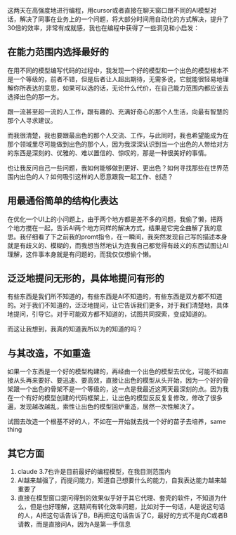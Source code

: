 这两天在高强度地进行编程，用cursor或者直接在聊天窗口跟不同的AI模型对话，解决了同事在业务上的一个问题，将大部分时间用自动化的方式解决，提升了30倍的效率，非常有成就感，我也在编程中获得了一些洞见和小启发：

## 在能力范围内选择最好的

在用不同的模型编写代码的过程中，我发现一个好的模型和一个出色的模型根本不是一个等级的，前者不错，但是后者让人超出期待，无需多说，它就能很轻易地理解你所表达的意思，如果可以选的话，无论什么代价，在自己能力范围内都应该去选择出色的那一方。

跟一流甚至超一流的人工作，跟有趣的、充满好奇心的那个人生活，向最有智慧的那个人寻求建议。

而我很清楚，我也要跟最出色的那个人交流、工作，与此同时，我也希望能成为在那个领域里尽可能做到出色的那个人，因为我深深认识到当一个出色的人带给对方的东西是深刻的、优雅的、难以置信的、惊叹的，那是一种很美好的事情。

也让我反问自己一些问题，我如何能够做到更好、更出色？如何寻找那些在世界范围内出色的人？如何吸引这样的人愿意跟我一起工作、创造？

## 用最通俗简单的结构化表达

在优化一个UI上的小问题上，由于两个地方都是差不多的问题，我偷了懒，把两个地方搅在一起，告诉AI两个地方同样的解决方式，结果是它完全曲解了我的意思。我仔细看了下之前我的promt指令，在一瞬间，我突然发现自己写的描述本身就是有歧义的、模糊的，而我想当然地认为连我自己都觉得有歧义的东西试图让AI理解，这件事本身就是有问题的，而我仅仅想偷个懒。

## 泛泛地提问无形的，具体地提问有形的

有些东西是我们所不知道的，有些东西是AI不知道的，有些东西是双方都不知道的。对于我们不知道的，泛泛地提问，让它告诉我们更多，对于我们清楚地，具体地提问，引导它。对于可能双方都不知道的，试图共同探索，变成知道的。

而这让我想到，我真的知道我所以为的知道的吗？

## 与其改造，不如重造

如果一个东西是一个好的模型构建的，再经由一个出色的模型去优化，可能不如直接从头再来要好、要迅速、要高效，直接让出色的模型从头开始，因为一个好的骨架跟一个出色的骨架不是一个等级的，这一点是我最近这两天最深刻的点。因为我在一个有好的模型创建的代码框架上，让出色的模型反反复复修改，修改了很多遍，发现越改越乱，索性让出色的模型回炉重造，居然一次性解决了。

试图去改造一个根基不好的人，不如在一开始就去找一个好的苗子去培养，same thing

## 其它方面

1. claude 3.7也许是目前最好的编程模型，在我目测范围内
2. AI越来越强了，而提问能力，知道自己想要什么的能力，自我表达能力越来越重要了
3. 直接在模型窗口提问得到的效果似乎好于其它代理、套壳的软件，不知道为什么，但是也好理解，这期间有转化效率问题，比如对于一句话，A是说这句话的人，A把这句话告诉了B，B再把这句话告诉了C，最好的方式不是向C或者B请教，而是直接问A，因为A是第一手信息